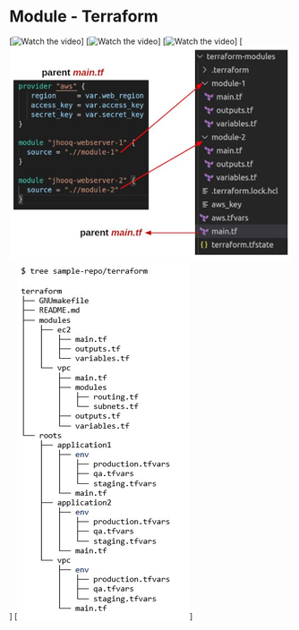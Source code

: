 # Module - Terraform

[![Watch the video](module1.jpg)]
[![Watch the video](module2.jpg)]
[![Watch the video](module3.jpg)]
[![Watch the video](module4.jpg)]
[![Watch the video](module5.jpg)]